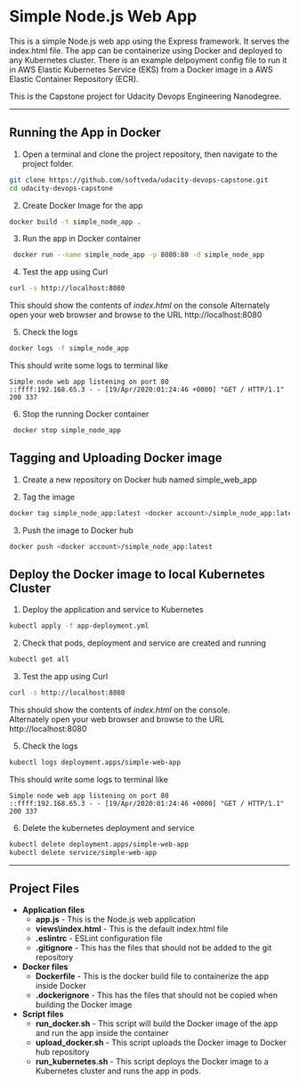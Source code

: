# Simple Node.js Web App

This is a simple Node.js web app using the Express framework. It serves the index.html file.
The app can be containerize using Docker and deployed to any Kubernetes cluster. There is an example delpoyment config file to run it in AWS Elastic Kubernetes Service (EKS) from a Docker image in a AWS Elastic Container Repository (ECR).  

This is the Capstone project for Udacity Devops Engineering Nanodegree.

---

## Running the App in Docker
1. Open a terminal and clone the project repository, then  navigate to the project folder. 
```bash
git clone https://github.com/softveda/udacity-devops-capstone.git
cd udacity-devops-capstone
```

2. Create Docker Image for the app 
```bash
docker build -t simple_node_app .
```

3. Run the app in Docker container
```bash
 docker run --name simple_node_app -p 8080:80 -d simple_node_app
```

4. Test the app using Curl
```bash
curl -s http://localhost:8080
```
This should show the contents of *index.html* on the console
Alternately open your web browser and browse to the URL http://localhost:8080


5. Check the logs
```bash
docker logs -f simple_node_app
```

This should write some logs to terminal like  
```
Simple node web app listening on port 80
::ffff:192.168.65.3 - - [19/Apr/2020:01:24:46 +0000] "GET / HTTP/1.1" 200 337
```

6. Stop the running Docker container
```bash
 docker stop simple_node_app
```

## Tagging and Uploading Docker image
1. Create a new repository on Docker hub named simple_web_app

2. Tag the image
``` bash
docker tag simple_node_app:latest <docker account>/simple_node_app:latest
```

3. Push the image to Docker hub
``` bash
docker push <docker account>/simple_node_app:latest
```

## Deploy the Docker image to local Kubernetes Cluster
1. Deploy the application and service to Kubernetes
```bash
kubectl apply -f app-deployment.yml
```

2. Check that pods, deployment and service are created and running 
```bash
kubectl get all
```

3. Test the app using Curl
```bash
curl -s http://localhost:8080
```
This should show the contents of *index.html* on the console.  
Alternately open your web browser and browse to the URL http://localhost:8080

5. Check the logs
```bash
kubectl logs deployment.apps/simple-web-app
```

This should write some logs to terminal like  
```
Simple node web app listening on port 80
::ffff:192.168.65.3 - - [19/Apr/2020:01:24:46 +0000] "GET / HTTP/1.1" 200 337
```

6. Delete the kubernetes deployment and service
```bash
kubectl delete deployment.apps/simple-web-app
kubectl delete service/simple-web-app
```

---
## Project Files
- **Application files**
  - **app.js** - This is the Node.js web application
  - **views\index.html** - This is the default index.html file
  - **.eslintrc** - ESLint configuration file
  - **.gitignore** - This has the files that should not be added to the git repository
- **Docker files**
  - **Dockerfile** - This is the docker build file to containerize the app inside Docker
  - **.dockerignore** - This has the files that should not be copied when building the Docker image
- **Script files**
  - **run_docker.sh** - This script will build the Docker image of the app and run the app inside the container
  - **upload_docker.sh** - This script uploads the Docker image to Docker hub repository
  - **run_kubernetes.sh** - This script deploys the Docker image to a Kubernetes cluster and runs the app in pods.